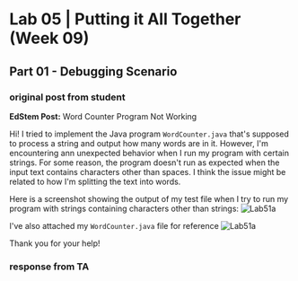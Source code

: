 # Lab 05 | Putting it All Together (Week 09)

## Part 01 - Debugging Scenario

### original post from student 

**EdStem Post:** Word Counter Program Not Working

Hi! I tried to implement the Java program ```WordCounter.java``` that's supposed to process a string and output how many words are in it. However, I'm encountering ann unexpected behavior when I run my program with certain strings. For some reason, the program doesn't run as expected when the input text contains characters other than spaces. I think the issue might be related to how I'm splitting the text into words.

Here is a screenshot showing the output of my test file when I try to run my program with strings containing characters other than strings: 
![Lab51a](lab5_1a.png)

I've also attached my ```WordCounter.java``` file for reference
![Lab51a](lab5_1b.png)



Thank you for your help!

### response from TA
